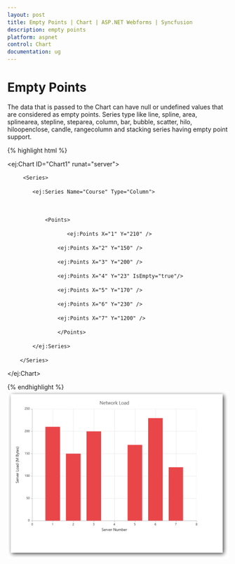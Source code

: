 ```yaml
---
layout: post
title: Empty Points | Chart | ASP.NET Webforms | Syncfusion
description: empty points
platform: aspnet
control: Chart
documentation: ug
---
```


# Empty Points

The data that is passed to the Chart can have null or undefined values that are considered as empty points. Series type like line, spline, area, splinearea, stepline, steparea, column, bar, bubble, scatter, hilo, hiloopenclose, candle, rangecolumn and stacking series having empty point support.


{% highlight html %}


  <ej:Chart ID="Chart1" runat="server">       

         <Series>

            <ej:Series Name="Course" Type="Column">



                <Points>

                       <ej:Points X="1" Y="210" />

                    <ej:Points X="2" Y="150" />

                    <ej:Points X="3" Y="200" />

                    <ej:Points X="4" Y="23" IsEmpty="true"/>

                    <ej:Points X="5" Y="170" />

                    <ej:Points X="6" Y="230" />

                    <ej:Points X="7" Y="1200" />

                    </Points>

            </ej:Series>

        </Series>  

  </ej:Chart>


{% endhighlight %}
![](Empty-Points_images/Empty-Points_img1.png)




